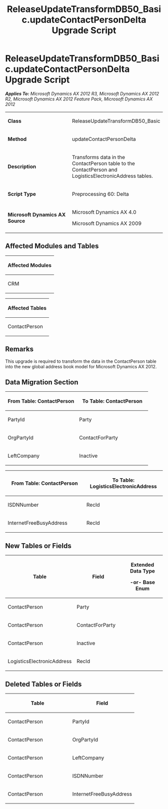 ﻿---
title: ReleaseUpdateTransformDB50_Basic.updateContactPersonDelta Upgrade Script
TOCTitle: ReleaseUpdateTransformDB50_Basic.updateContactPersonDelta Upgrade Script
ms:assetid: 3c1735a2-3856-6d5d-5a02-2a6de6e059d4
ms:mtpsurl: https://msdn.microsoft.com/en-us/library/JJ685298(v=AX.60)
ms:contentKeyID: 49707759
ms.date: 05/18/2015
mtps_version: v=AX.60
---

# ReleaseUpdateTransformDB50\_Basic.updateContactPersonDelta Upgrade Script 


_**Applies To:** Microsoft Dynamics AX 2012 R3, Microsoft Dynamics AX 2012 R2, Microsoft Dynamics AX 2012 Feature Pack, Microsoft Dynamics AX 2012_

<table>
<colgroup>
<col style="width: 50%" />
<col style="width: 50%" />
</colgroup>
<tbody>
<tr class="odd">
<td><p><strong>Class</strong></p></td>
<td><p>ReleaseUpdateTransformDB50_Basic</p></td>
</tr>
<tr class="even">
<td><p><strong>Method</strong></p></td>
<td><p>updateContactPersonDelta</p></td>
</tr>
<tr class="odd">
<td><p><strong>Description</strong></p></td>
<td><p>Transforms data in the ContactPerson table to the ContactPerson and LogisticsElectronicAddress tables.</p></td>
</tr>
<tr class="even">
<td><p><strong>Script Type</strong></p></td>
<td><p>Preprocessing 60: Delta</p></td>
</tr>
<tr class="odd">
<td><p><strong>Microsoft Dynamics AX Source</strong></p></td>
<td><p>Microsoft Dynamics AX 4.0</p>
<p>Microsoft Dynamics AX 2009</p></td>
</tr>
</tbody>
</table>


## Affected Modules and Tables

<table>
<colgroup>
<col style="width: 100%" />
</colgroup>
<thead>
<tr class="header">
<th><p>Affected Modules</p></th>
</tr>
</thead>
<tbody>
<tr class="odd">
<td><p>CRM</p></td>
</tr>
</tbody>
</table>


<table>
<colgroup>
<col style="width: 100%" />
</colgroup>
<thead>
<tr class="header">
<th><p>Affected Tables</p></th>
</tr>
</thead>
<tbody>
<tr class="odd">
<td><p>ContactPerson</p></td>
</tr>
</tbody>
</table>


## Remarks

This upgrade is required to transform the data in the ContactPerson table into the new global address book model for Microsoft Dynamics AX 2012.

## Data Migration Section

<table>
<colgroup>
<col style="width: 50%" />
<col style="width: 50%" />
</colgroup>
<thead>
<tr class="header">
<th><p>From Table: ContactPerson</p></th>
<th><p>To Table: ContactPerson</p></th>
</tr>
</thead>
<tbody>
<tr class="odd">
<td><p>PartyId</p></td>
<td><p>Party</p></td>
</tr>
<tr class="even">
<td><p>OrgPartyId</p></td>
<td><p>ContactForParty</p></td>
</tr>
<tr class="odd">
<td><p>LeftCompany</p></td>
<td><p>Inactive</p></td>
</tr>
</tbody>
</table>


<table>
<colgroup>
<col style="width: 50%" />
<col style="width: 50%" />
</colgroup>
<thead>
<tr class="header">
<th><p>From Table: ContactPerson</p></th>
<th><p>To Table: LogisticsElectronicAddress</p></th>
</tr>
</thead>
<tbody>
<tr class="odd">
<td><p>ISDNNumber</p></td>
<td><p>RecId</p></td>
</tr>
<tr class="even">
<td><p>InternetFreeBusyAddress</p></td>
<td><p>RecId</p></td>
</tr>
</tbody>
</table>


## New Tables or Fields

<table>
<colgroup>
<col style="width: 33%" />
<col style="width: 33%" />
<col style="width: 33%" />
</colgroup>
<thead>
<tr class="header">
<th><p>Table</p></th>
<th><p>Field</p></th>
<th><p>Extended Data Type</p>
<p>-or- Base Enum</p></th>
</tr>
</thead>
<tbody>
<tr class="odd">
<td><p>ContactPerson</p></td>
<td><p>Party</p></td>
<td><p></p></td>
</tr>
<tr class="even">
<td><p>ContactPerson</p></td>
<td><p>ContactForParty</p></td>
<td><p></p></td>
</tr>
<tr class="odd">
<td><p>ContactPerson</p></td>
<td><p>Inactive</p></td>
<td><p></p></td>
</tr>
<tr class="even">
<td><p>LogisticsElectronicAddress</p></td>
<td><p>RecId</p></td>
<td><p></p></td>
</tr>
</tbody>
</table>


## Deleted Tables or Fields

<table>
<colgroup>
<col style="width: 50%" />
<col style="width: 50%" />
</colgroup>
<thead>
<tr class="header">
<th><p>Table</p></th>
<th><p>Field</p></th>
</tr>
</thead>
<tbody>
<tr class="odd">
<td><p>ContactPerson</p></td>
<td><p>PartyId</p></td>
</tr>
<tr class="even">
<td><p>ContactPerson</p></td>
<td><p>OrgPartyId</p></td>
</tr>
<tr class="odd">
<td><p>ContactPerson</p></td>
<td><p>LeftCompany</p></td>
</tr>
<tr class="even">
<td><p>ContactPerson</p></td>
<td><p>ISDNNumber</p></td>
</tr>
<tr class="odd">
<td><p>ContactPerson</p></td>
<td><p>InternetFreeBusyAddress</p></td>
</tr>
</tbody>
</table>

  


